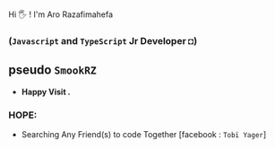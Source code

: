Hi &#128400; ! I'm Aro Razafimahefa 
### (`Javascript` and `TypeScript` Jr Developer ◘)
## pseudo `SmookRZ`
* <strong> Happy Visit . </strong>
### HOPE:
* Searching Any Friend(s) to code Together [facebook : `Tobï Yager`]
